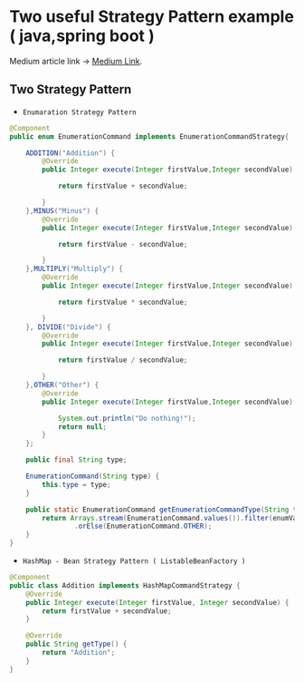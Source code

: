 # Two useful Strategy Pattern example ( java,spring boot )


Medium article link -> [Medium Link](https://medium.com/@htyesilyurt/two-useful-strategy-pattern-example-java-spring-boot-65e77f42852c).

Two Strategy Pattern
------------
- `Enumaration Strategy Pattern`

```java
@Component
public enum EnumerationCommand implements EnumerationCommandStrategy{

    ADDITION("Addition") {
        @Override
        public Integer execute(Integer firstValue,Integer secondValue) {

            return firstValue + secondValue;

        }
    },MINUS("Minus") {
        @Override
        public Integer execute(Integer firstValue,Integer secondValue) {

            return firstValue - secondValue;

        }
    },MULTIPLY("Multiply") {
        @Override
        public Integer execute(Integer firstValue,Integer secondValue) {

            return firstValue * secondValue;

        }
    }, DIVIDE("Divide") {
        @Override
        public Integer execute(Integer firstValue,Integer secondValue) {

            return firstValue / secondValue;

        }
    },OTHER("Other") {
        @Override
        public Integer execute(Integer firstValue,Integer secondValue) {

            System.out.println("Do nothing!");
            return null;
        }
    };

    public final String type;

    EnumerationCommand(String type) {
        this.type = type;
    }

    public static EnumerationCommand getEnumerationCommandType(String type) {
        return Arrays.stream(EnumerationCommand.values()).filter(enumValue -> type.equalsIgnoreCase(enumValue.type)).findFirst()
                .orElse(EnumerationCommand.OTHER);
    }
}
```

- `HashMap - Bean Strategy Pattern ( ListableBeanFactory )` 

```java
@Component
public class Addition implements HashMapCommandStrategy {
    @Override
    public Integer execute(Integer firstValue, Integer secondValue) {
        return firstValue + secondValue;
    }

    @Override
    public String getType() {
        return "Addition";
    }
}
```








